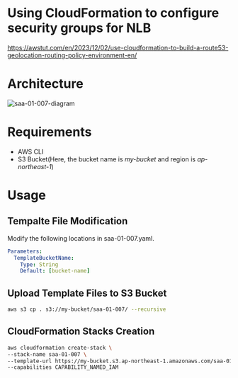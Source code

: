 # Using CloudFormation to configure security groups for NLB

https://awstut.com/en/2023/12/02/use-cloudformation-to-build-a-route53-geolocation-routing-policy-environment-en/

# Architecture

![saa-01-007-diagram](https://github.com/awstut-an-r/awstut-fa/assets/84276199/4a7272b4-0f27-4569-903a-b0458b0957fb)

# Requirements

* AWS CLI
* S3 Bucket(Here, the bucket name is *my-bucket* and region is *ap-northeast-1*)

# Usage

## Tempalte File Modification

Modify the following locations in saa-01-007.yaml.

```yaml
Parameters:
  TemplateBucketName:
    Type: String
    Default: [bucket-name]
```

## Upload  Template Files to S3 Bucket

```bash
aws s3 cp . s3://my-bucket/saa-01-007/ --recursive
```

## CloudFormation Stacks Creation

```bash
aws cloudformation create-stack \
--stack-name saa-01-007 \
--template-url https://my-bucket.s3.ap-northeast-1.amazonaws.com/saa-01-007/saa-01-007.yaml \
--capabilities CAPABILITY_NAMED_IAM
```
